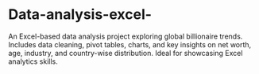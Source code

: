 # Data-analysis-excel-
An Excel-based data analysis project exploring global billionaire trends. Includes data cleaning, pivot tables, charts, and key insights on net worth, age, industry, and country-wise distribution. Ideal for showcasing Excel analytics skills.
